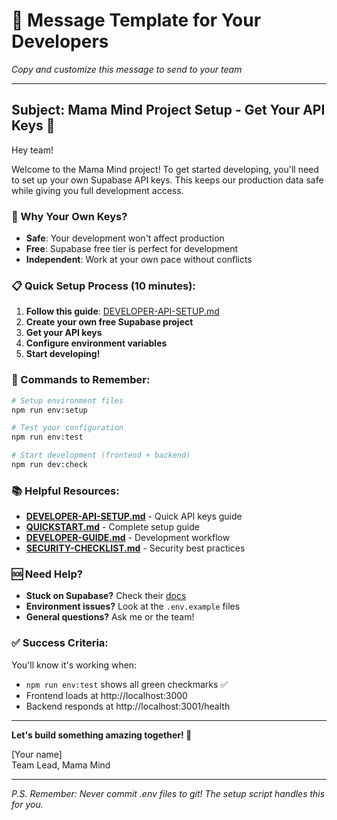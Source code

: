 # 📨 Message Template for Your Developers

*Copy and customize this message to send to your team*

---

## Subject: Mama Mind Project Setup - Get Your API Keys 🚀

Hey team!

Welcome to the Mama Mind project! To get started developing, you'll need to set up your own Supabase API keys. This keeps our production data safe while giving you full development access.

### 🔑 Why Your Own Keys?
- **Safe**: Your development won't affect production
- **Free**: Supabase free tier is perfect for development  
- **Independent**: Work at your own pace without conflicts

### 📋 Quick Setup Process (10 minutes):

1. **Follow this guide**: [DEVELOPER-API-SETUP.md](./DEVELOPER-API-SETUP.md)
2. **Create your own free Supabase project**
3. **Get your API keys** 
4. **Configure environment variables**
5. **Start developing!**

### 🚀 Commands to Remember:

```bash
# Setup environment files
npm run env:setup

# Test your configuration  
npm run env:test

# Start development (frontend + backend)
npm run dev:check
```

### 📚 Helpful Resources:

- **[DEVELOPER-API-SETUP.md](./DEVELOPER-API-SETUP.md)** - Quick API keys guide
- **[QUICKSTART.md](./QUICKSTART.md)** - Complete setup guide  
- **[DEVELOPER-GUIDE.md](./DEVELOPER-GUIDE.md)** - Development workflow
- **[SECURITY-CHECKLIST.md](./SECURITY-CHECKLIST.md)** - Security best practices

### 🆘 Need Help?

- **Stuck on Supabase?** Check their [docs](https://supabase.com/docs)
- **Environment issues?** Look at the `.env.example` files
- **General questions?** Ask me or the team!

### ✅ Success Criteria:

You'll know it's working when:
- `npm run env:test` shows all green checkmarks ✅
- Frontend loads at http://localhost:3000 
- Backend responds at http://localhost:3001/health

---

**Let's build something amazing together! 🎉**

[Your name]  
Team Lead, Mama Mind

---

*P.S. Remember: Never commit .env files to git! The setup script handles this for you.*
